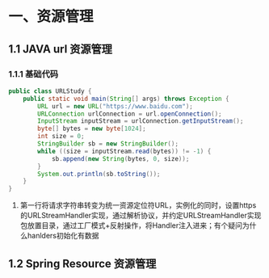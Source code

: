 # 一、资源管理

## 1.1 JAVA url 资源管理

### 1.1.1 基础代码

```java
public class URLStudy {
    public static void main(String[] args) throws Exception {
        URL url = new URL("https://www.baidu.com");
        URLConnection urlConnection = url.openConnection();
        InputStream inputStream = urlConnection.getInputStream();
        byte[] bytes = new byte[1024];
        int size = 0;
        StringBuilder sb = new StringBuilder();
        while ((size = inputStream.read(bytes)) != -1) {
            sb.append(new String(bytes, 0, size));
        }
        System.out.println(sb.toString());
    }
}
```

1. 第一行将请求字符串转变为统一资源定位符URL，实例化的同时，设置https的URLStreamHandler实现，通过解析协议，并约定URLStreamHandler实现包放置目录，通过工厂模式+反射操作，将Handler注入进来；有个疑问为什么hanlders初始化有数据

## 1.2 Spring Resource 资源管理

